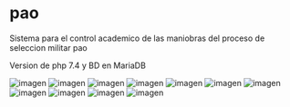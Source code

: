 # pao
Sistema para el control academico de las maniobras del proceso de seleccion militar pao

Version de php 7.4 y BD en MariaDB

![imagen](https://user-images.githubusercontent.com/95016410/215371661-53bd8f18-d9cb-4fbd-a8da-5a67d33b0869.png)
![imagen](https://user-images.githubusercontent.com/95016410/215371670-b914be84-3595-4826-b28c-7d4c99b116cc.png)
![imagen](https://user-images.githubusercontent.com/95016410/215371684-680ee295-71dc-4296-811a-2cbc78d354e2.png)
![imagen](https://user-images.githubusercontent.com/95016410/215371643-b7cd379f-087e-444b-9593-da02ed2793f8.png)
![imagen](https://user-images.githubusercontent.com/95016410/215371705-2867d3d6-9fca-4ef9-a749-86bb16ad0f5a.png)
![imagen](https://user-images.githubusercontent.com/95016410/215371724-34088542-a959-490f-8e48-17fa34e0207a.png)
![imagen](https://user-images.githubusercontent.com/95016410/215371730-e7bda775-1de3-4959-93ba-d0c6ac6d3bc6.png)
![imagen](https://user-images.githubusercontent.com/95016410/215371737-dbf6f597-9418-4a0f-bf38-6ea73f014f25.png)
![imagen](https://user-images.githubusercontent.com/95016410/215371751-6f5b7c88-0ebe-4428-a3aa-73aa3a5f296a.png)
![imagen](https://user-images.githubusercontent.com/95016410/215371770-ad30d4c4-9e7a-4c0c-bfb1-43ed3603042f.png)
![imagen](https://user-images.githubusercontent.com/95016410/215371778-79ad809e-7ab5-441e-885d-d45e1b6f1d13.png)
